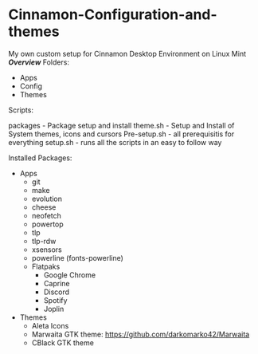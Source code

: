 # Cinnamon-Configuration-and-themes
My own custom setup for Cinnamon Desktop Environment on Linux Mint
*****************Overview*****************
Folders:
- Apps
- Config
- Themes

Scripts:

packages - Package setup and install
theme.sh - Setup and Install of System themes, icons and cursors
Pre-setup.sh - all prerequisitis for everything
setup.sh - runs all the scripts in an easy to follow way

Installed Packages:
- Apps
  - git 
  - make 
  - evolution
  - cheese 
  - neofetch 
  - powertop
  - tlp
  - tlp-rdw
  - xsensors 
  - powerline (fonts-powerline)
  - Flatpaks
     - Google Chrome
     - Caprine
     - Discord
     - Spotify
     - Joplin
- Themes
  - Aleta Icons
  - Marwaita GTK theme: https://github.com/darkomarko42/Marwaita
  - CBlack GTK theme

